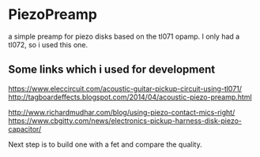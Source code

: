 # PiezoPreamp
a simple preamp for piezo disks based on the tl071 opamp.
I only had a tl072, so i used this one.

## Some links which i used for development
https://www.eleccircuit.com/acoustic-guitar-pickup-circuit-using-tl071/
http://tagboardeffects.blogspot.com/2014/04/acoustic-piezo-preamp.html

http://www.richardmudhar.com/blog/using-piezo-contact-mics-right/
https://www.cbgitty.com/news/electronics-pickup-harness-disk-piezo-capacitor/

Next step is to build one with a fet and compare the quality.
